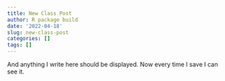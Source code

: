 ```yaml
---
title: New Class Post
author: R package build
date: '2022-04-18'
slug: new-class-post
categories: []
tags: []
---
```


And anything I write here should be displayed. Now every time I save I can see it.



